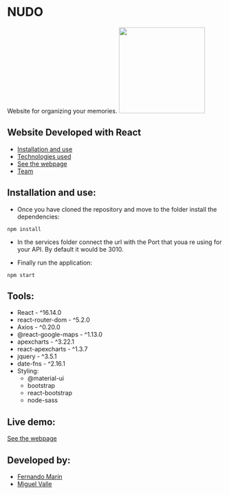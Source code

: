 # NUDO
Website for organizing your memories. 
<img src='https://res.cloudinary.com/difhe4gl3/image/upload/v1604218253/NUDO/assets/Recurso_17_ky7ydo.svg' width="200" height="200" style='margin: auto' />
## Website Developed with React

- [Installation and use](#installation-and-use)
- [Technologies used](#tools)
- [See the webpage](#live-demo)
- [Team](#developed-by)

## Installation and use:
- Once you have cloned the repository and move to the folder install the dependencies:
```
npm install
```
- In the services folder connect the url with the Port that youa re using for your API. By default it would be 3010. 

- Finally run the application:
```
npm start
```

## Tools:
- React - ^16.14.0
- react-router-dom - ^5.2.0
- Axios - ^0.20.0
- @react-google-maps - ^1.13.0
- apexcharts - ^3.22.1
- react-apexcharts - ^1.3.7
- jquery - ^3.5.1
- date-fns - ^2.16.1
- Styling:
    - @material-ui
    - bootstrap
    - react-bootstrap
    - node-sass 

## Live demo:
[See the webpage](https://ironnudo.herokuapp.com/)

## Developed by:
- [Fernando Marín](https://github.com/fermarinsanchez)
- [Miguel Valle](https://github.com/MiguelValle94)
